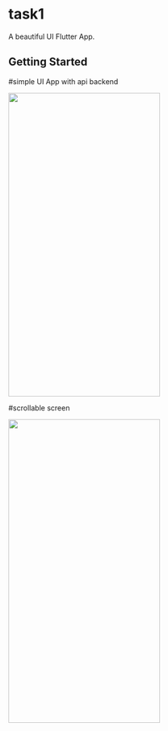 # task1

A beautiful UI Flutter App.

## Getting Started

#simple UI App with api backend

<img src="https://user-images.githubusercontent.com/92157668/192308239-18192009-fbed-4019-b3b9-0cce8311c133.jpg" width="300" height="600">

#scrollable screen

<img src="https://user-images.githubusercontent.com/92157668/192310537-1a3b2153-4976-4ee3-9018-4e14ba87812c.jpg" width="300" height="600">





